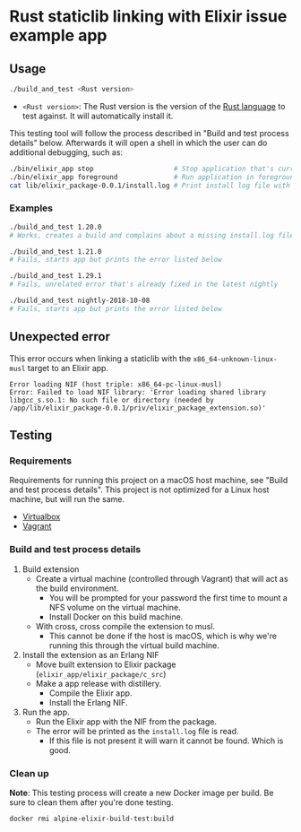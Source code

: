 # Rust staticlib linking with Elixir issue example app

## Usage

```sh
./build_and_test <Rust version>
```

- `<Rust version>`: The Rust version is the version of the [Rust language](https://rust-lang.org/) to test against. It will automatically install it.

This testing tool will follow the process described in "Build and test process details" below. Afterwards it will open a shell in which the user can do additional debugging, such as:

```sh
./bin/elixir_app stop                    # Stop application that's currently running
./bin/elixir_app foreground              # Run application in foreground
cat lib/elixir_package-0.0.1/install.log # Print install log file with error (if present)
```

### Examples

```sh
./build_and_test 1.20.0
# Works, creates a build and complains about a missing install.log file, which is fine

./build_and_test 1.21.0
# Fails, starts app but prints the error listed below

./build_and_test 1.29.1
# Fails, unrelated error that's already fixed in the latest nightly

./build_and_test nightly-2018-10-08
# Fails, starts app but prints the error listed below
```

## Unexpected error

This error occurs when linking a staticlib with the `x86_64-unknown-linux-musl` target to an Elixir app.

```
Error loading NIF (host triple: x86_64-pc-linux-musl)
Error: Failed to load NIF library: 'Error loading shared library libgcc_s.so.1: No such file or directory (needed by /app/lib/elixir_package-0.0.1/priv/elixir_package_extension.so)'
```

## Testing

### Requirements

Requirements for running this project on a macOS host machine, see "Build and test process details". This project is not optimized for a Linux host machine, but will run the same.

- [Virtualbox](https://www.virtualbox.org/)
- [Vagrant](https://www.vagrantup.com/)

### Build and test process details

1. Build extension
    - Create a virtual machine (controlled through Vagrant) that will act as the build environment.
      - You will be prompted for your password the first time to mount a NFS volume on the virtual machine.
      - Install Docker on this build machine.
    - With cross, cross compile the extension to musl.
      - This cannot be done if the host is macOS, which is why we're running this through the virtual build machine.
2. Install the extension as an Erlang NIF
    - Move built extension to Elixir package (`elixir_app/elixir_package/c_src`)
    - Make a app release with distillery.
      - Compile the Elixir app.
      - Install the Erlang NIF.
3. Run the app.
    - Run the Elixir app with the NIF from the package.
    - The error will be printed as the `install.log` file is read.
      - If this file is not present it will warn it cannot be found. Which is good.

### Clean up

**Note**: This testing process will create a new Docker image per build. Be sure to clean them after you're done testing.

```sh
docker rmi alpine-elixir-build-test:build
```
